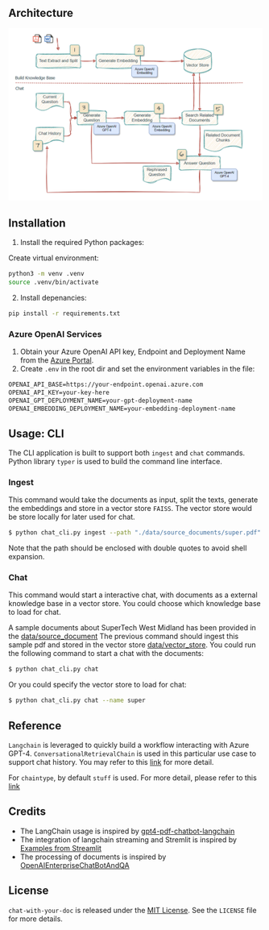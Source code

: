 ## Architecture

![](./static/architecture.png)

## Installation
1. Install the required Python packages:

Create virtual environment:

```bash
python3 -m venv .venv
source .venv/bin/activate
```

2. Install depenancies:

```bash
pip install -r requirements.txt
```

### Azure OpenAI Services

1. Obtain your Azure OpenAI API key, Endpoint and Deployment Name from the [Azure Portal](https://portal.azure.com/).
2. Create `.env` in the root dir and set the environment variables in the file:

```
OPENAI_API_BASE=https://your-endpoint.openai.azure.com
OPENAI_API_KEY=your-key-here
OPENAI_GPT_DEPLOYMENT_NAME=your-gpt-deployment-name
OPENAI_EMBEDDING_DEPLOYMENT_NAME=your-embedding-deployment-name
```

## Usage: CLI

The CLI application is built to support both `ingest` and `chat` commands. Python library `typer` is used to build the command line interface.

### **Ingest**

This command would take the documents as input, split the texts, generate the embeddings and store in a vector store `FAISS`. The vector store would be store locally for later used for chat.
    
```bash
$ python chat_cli.py ingest --path "./data/source_documents/super.pdf" --name super
```
Note that the path should be enclosed with double quotes to avoid shell expansion.

### **Chat**

This command would start a interactive chat, with documents as a external knowledge base in a vector store. You could choose which knowledge base to load for chat. 

A sample documents about SuperTech West Midland has been provided in the [data/source_document](data/source_documents) 
The previous command should ingest this sample pdf and stored in the vector store [data/vector_store](data/vector_store). You could run the following command to start a chat with the documents:

```bash
$ python chat_cli.py chat
```

Or you could specify the vector store to load for chat:

```bash
$ python chat_cli.py chat --name super
```



## Reference

`Langchain` is leveraged to quickly build a workflow interacting with Azure GPT-4. `ConversationalRetrievalChain` is used in this particular use case to support chat history. You may refer to this [link](https://python.langchain.com/en/latest/modules/chains/index_examples/chat_vector_db.html) for more detail.

For `chaintype`, by default `stuff` is used. For more detail, please refer to this [link](https://docs.langchain.com/docs/components/chains/index_related_chains)

## Credits

- The LangChain usage is inspired by [gpt4-pdf-chatbot-langchain](https://github.com/mayooear/gpt4-pdf-chatbot-langchain)
- The integration of langchain streaming and Stremlit is inspired by [Examples from Streamlit](https://github.com/streamlit/llm-examples)
- The processing of documents is inspired by [OpenAIEnterpriseChatBotAndQA](https://github.com/RicZhou-MS/OpenAIEnterpriseChatBotAndQA)

## License

`chat-with-your-doc` is released under the [MIT License](LICENSE). See the `LICENSE` file for more details.
